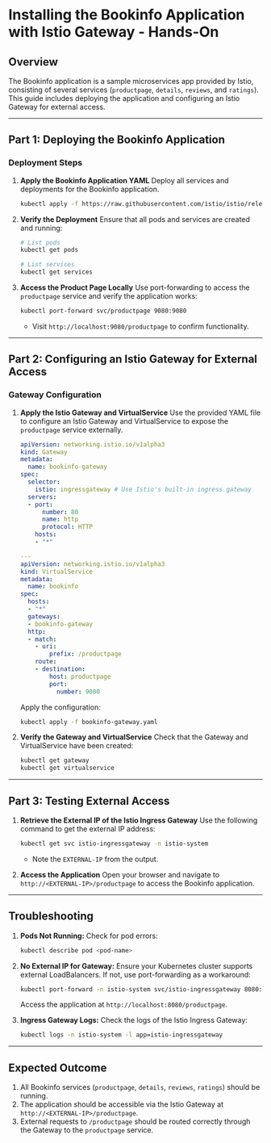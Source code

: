 # Installing the Bookinfo Application with Istio Gateway - Hands-On

## Overview

The Bookinfo application is a sample microservices app provided by Istio, consisting of several services (`productpage`, `details`, `reviews`, and `ratings`). This guide includes deploying the application and configuring an Istio Gateway for external access.

---

## Part 1: Deploying the Bookinfo Application

### Deployment Steps

1. **Apply the Bookinfo Application YAML**
   Deploy all services and deployments for the Bookinfo application.

   ```bash
   kubectl apply -f https://raw.githubusercontent.com/istio/istio/release-1.14/samples/bookinfo/platform/kube/bookinfo.yaml
   ```

2. **Verify the Deployment**
   Ensure that all pods and services are created and running:

   ```bash
   # List pods
   kubectl get pods

   # List services
   kubectl get services
   ```

3. **Access the Product Page Locally**
   Use port-forwarding to access the `productpage` service and verify the application works:

   ```bash
   kubectl port-forward svc/productpage 9080:9080
   ```

   - Visit `http://localhost:9080/productpage` to confirm functionality.

---

## Part 2: Configuring an Istio Gateway for External Access

### Gateway Configuration

1. **Apply the Istio Gateway and VirtualService**
   Use the provided YAML file to configure an Istio Gateway and VirtualService to expose the `productpage` service externally.

   ```yaml
   apiVersion: networking.istio.io/v1alpha3
   kind: Gateway
   metadata:
     name: bookinfo-gateway
   spec:
     selector:
       istio: ingressgateway # Use Istio's built-in ingress gateway
     servers:
     - port:
         number: 80
         name: http
         protocol: HTTP
       hosts:
       - "*"

   ---
   apiVersion: networking.istio.io/v1alpha3
   kind: VirtualService
   metadata:
     name: bookinfo
   spec:
     hosts:
     - "*"
     gateways:
     - bookinfo-gateway
     http:
     - match:
       - uri:
           prefix: /productpage
       route:
       - destination:
           host: productpage
           port:
             number: 9080
   ```

   Apply the configuration:

   ```bash
   kubectl apply -f bookinfo-gateway.yaml
   ```

2. **Verify the Gateway and VirtualService**
   Check that the Gateway and VirtualService have been created:

   ```bash
   kubectl get gateway
   kubectl get virtualservice
   ```

---

## Part 3: Testing External Access

1. **Retrieve the External IP of the Istio Ingress Gateway**
   Use the following command to get the external IP address:

   ```bash
   kubectl get svc istio-ingressgateway -n istio-system
   ```

   - Note the `EXTERNAL-IP` from the output.

2. **Access the Application**
   Open your browser and navigate to `http://<EXTERNAL-IP>/productpage` to access the Bookinfo application.

---

## Troubleshooting

1. **Pods Not Running:**
   Check for pod errors:
   ```bash
   kubectl describe pod <pod-name>
   ```

2. **No External IP for Gateway:**
   Ensure your Kubernetes cluster supports external LoadBalancers. If not, use port-forwarding as a workaround:
   ```bash
   kubectl port-forward -n istio-system svc/istio-ingressgateway 8080:80
   ```

   Access the application at `http://localhost:8080/productpage`.

3. **Ingress Gateway Logs:**
   Check the logs of the Istio Ingress Gateway:
   ```bash
   kubectl logs -n istio-system -l app=istio-ingressgateway
   ```

---

## Expected Outcome

1. All Bookinfo services (`productpage`, `details`, `reviews`, `ratings`) should be running.
2. The application should be accessible via the Istio Gateway at `http://<EXTERNAL-IP>/productpage`.
3. External requests to `/productpage` should be routed correctly through the Gateway to the `productpage` service.

